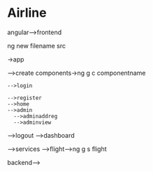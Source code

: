 # Airline
angular-->frontend

ng new filename
src

->app

  -->create components->ng g c componentname
  
    -->login
    
    -->register
    -->home
    -->admin
      -->adminaddreg
      -->adminview
   -->logout
   -->dashboard
   
 -->services
  -->flight-->ng g s flight
   
   backend-->
